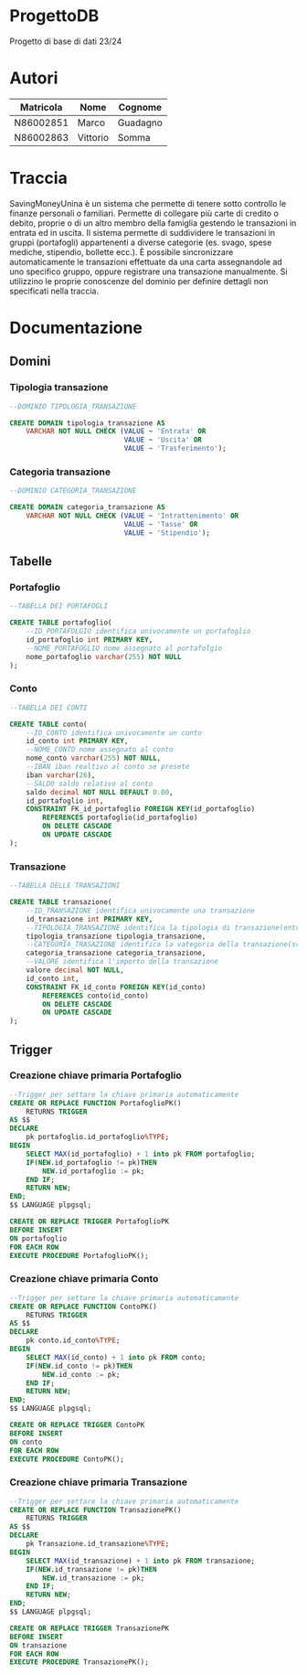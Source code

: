 # ProgettoDB
Progetto di base di dati 23/24

# Autori
|Matricola|Nome|Cognome|
|---------|----|-------|
|N86002851|Marco|Guadagno|
|N86002863|Vittorio|Somma|

# Traccia
SavingMoneyUnina è un sistema che permette di tenere sotto controllo le finanze personali o familiari.
Permette di collegare più carte di credito o debito, proprie o di un altro membro della famiglia gestendo
le transazioni in entrata ed in uscita. Il sistema permette di suddividere le transazioni in gruppi
(portafogli) appartenenti a diverse categorie (es. svago, spese mediche, stipendio, bollette ecc.). È
possibile sincronizzare automaticamente le transazioni effettuate da una carta assegnandole ad uno
specifico gruppo, oppure registrare una transazione manualmente. Si utilizzino le proprie conoscenze
del dominio per definire dettagli non specificati nella traccia.

# Documentazione

## Domini

### Tipologia transazione
```SQL
--DOMINIO TIPOLOGIA_TRANSAZIONE

CREATE DOMAIN tipologia_transazione AS 
    VARCHAR NOT NULL CHECK (VALUE ~ 'Entrata' OR
                            VALUE ~ 'Uscita' OR
                            VALUE ~ 'Trasferimento');
```

### Categoria transazione
```SQL
--DOMINIO CATEGORIA_TRANSAZIONE

CREATE DOMAIN categoria_transazione AS 
    VARCHAR NOT NULL CHECK (VALUE ~ 'Intrattenimento' OR
                            VALUE ~ 'Tasse' OR
                            VALUE ~ 'Stipendio');
```

## Tabelle

### Portafoglio
```SQL
--TABELLA DEI PORTAFOGLI

CREATE TABLE portafoglio(
    --ID_PORTAFOLGIO identifica univocamente un portafoglio
    id_portafoglio int PRIMARY KEY,
    --NOME_PORTAFOGLIO nome assegnato al portafolgio
    nome_portafoglio varchar(255) NOT NULL
);
```
### Conto
```SQL
--TABELLA DEI CONTI

CREATE TABLE conto(
    --ID_CONTO identifica univocamente un conto
    id_conto int PRIMARY KEY,
    --NOME_CONTO nome assegnato al conto
    nome_conto varchar(255) NOT NULL,
    --IBAN iban realtivo al conto se presete
    iban varchar(26),
    --SALDO saldo relativo al conto
    saldo decimal NOT NULL DEFAULT 0.00,
    id_portafoglio int,
    CONSTRAINT FK_id_portafoglio FOREIGN KEY(id_portafoglio)
        REFERENCES portafoglio(id_portafoglio)
        ON DELETE CASCADE
        ON UPDATE CASCADE
);
```
### Transazione
```SQL
--TABELLA DELLE TRANSAZIONI

CREATE TABLE transazione(
    --ID_TRANSAZIONE identifica univocamente una transazione
    id_transazione int PRIMARY KEY,
    --TIPOLOGIA_TRANSAZIONE identifica la tipologia di transazione(entrata/uscita/trasferimento)
    tipologia_transazione tipologia_transazione,
    --CATEGORIA_TRASAZIONE identifica la vategoria della transazione(svago/tasse/affitto)
    categoria_transazione categoria_transazione,
    --VALORE identifica l'importo della transazione
    valore decimal NOT NULL,
    id_conto int,
    CONSTRAINT FK_id_conto FOREIGN KEY(id_conto)
        REFERENCES conto(id_conto)
        ON DELETE CASCADE
        ON UPDATE CASCADE
);
```

## Trigger

### Creazione chiave primaria Portafoglio

```SQL
--Trigger per settare la chiave primaria automaticamente
CREATE OR REPLACE FUNCTION PortafoglioPK()
    RETURNS TRIGGER
AS $$
DECLARE
    pk portafoglio.id_portafoglio%TYPE;
BEGIN
	SELECT MAX(id_portafoglio) + 1 into pk FROM portafoglio;
    IF(NEW.id_portafoglio != pk)THEN
        NEW.id_portafoglio := pk;
    END IF;
    RETURN NEW;
END;
$$ LANGUAGE plpgsql;

CREATE OR REPLACE TRIGGER PortafoglioPK
BEFORE INSERT
ON portafoglio
FOR EACH ROW
EXECUTE PROCEDURE PortafoglioPK();
```

### Creazione chiave primaria Conto

```SQL
--Trigger per settare la chiave primaria automaticamente
CREATE OR REPLACE FUNCTION ContoPK()
    RETURNS TRIGGER
AS $$
DECLARE
    pk conto.id_conto%TYPE;
BEGIN
	SELECT MAX(id_conto) + 1 into pk FROM conto;
    IF(NEW.id_conto != pk)THEN
        NEW.id_conto := pk;
    END IF;
    RETURN NEW;
END;
$$ LANGUAGE plpgsql;

CREATE OR REPLACE TRIGGER ContoPK
BEFORE INSERT
ON conto
FOR EACH ROW
EXECUTE PROCEDURE ContoPK();
```

### Creazione chiave primaria Transazione

```SQL
--Trigger per settare la chiave primaria automaticamente
CREATE OR REPLACE FUNCTION TransazionePK()
    RETURNS TRIGGER
AS $$
DECLARE
    pk Transazione.id_transazione%TYPE;
BEGIN
	SELECT MAX(id_transazione) + 1 into pk FROM transazione;
    IF(NEW.id_transazione != pk)THEN
        NEW.id_transazione := pk;
    END IF;
    RETURN NEW;
END;
$$ LANGUAGE plpgsql;

CREATE OR REPLACE TRIGGER TransazionePK
BEFORE INSERT
ON transazione
FOR EACH ROW
EXECUTE PROCEDURE TransazionePK();
```